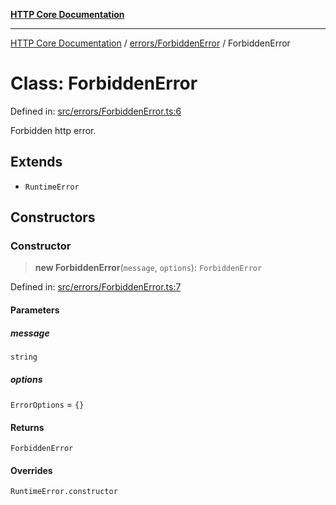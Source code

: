 [**HTTP Core Documentation**](../../../README.md)

***

[HTTP Core Documentation](../../../README.md) / [errors/ForbiddenError](../README.md) / ForbiddenError

# Class: ForbiddenError

Defined in: [src/errors/ForbiddenError.ts:6](https://github.com/stonemjs/http-core/blob/f8360abdd8e841f59cefcfadd322bcf66d52c95b/src/errors/ForbiddenError.ts#L6)

Forbidden http error.

## Extends

- `RuntimeError`

## Constructors

### Constructor

> **new ForbiddenError**(`message`, `options`): `ForbiddenError`

Defined in: [src/errors/ForbiddenError.ts:7](https://github.com/stonemjs/http-core/blob/f8360abdd8e841f59cefcfadd322bcf66d52c95b/src/errors/ForbiddenError.ts#L7)

#### Parameters

##### message

`string`

##### options

`ErrorOptions` = `{}`

#### Returns

`ForbiddenError`

#### Overrides

`RuntimeError.constructor`
